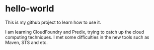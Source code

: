 # hello-world
This is my github project to learn how to use it.

I am learning CloudFoundry and Predix, trying to catch up the cloud computing techniques. I met some difficulties in the new tools such as Maven, STS and etc.
